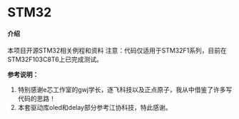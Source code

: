 # STM32

#### 介绍

本项目开源STM32相关例程和资料
注意：代码仅适用于STM32F1系列，目前在STM32F103C8T6上已完成测试。

 **参考说明：** 
1. 特别感谢e芯工作室的gwj学长，逐飞科技以及正点原子，我从中借鉴了许多写代码的思路！
2. 本套驱动库oled和delay部分参考江协科技，特此感谢。

